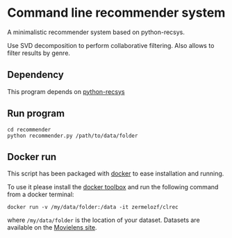# Command line recommender system

A minimalistic recommender system based on python-recsys.

Use SVD decomposition to perform collaborative filtering. Also allows to filter results by genre.

## Dependency

This program depends on [python-recsys](http://ocelma.net/software/python-recsys/build/html/installation.html)

## Run program

```shell
cd recommender
python recommender.py /path/to/data/folder
```

## Docker run

This script has been packaged with [docker](https://www.docker.com) to ease
installation and running.

To use it please install the [docker toolbox](https://www.docker.com/products/overview#/docker_toolbox)
and run the following command from a docker terminal:

```
docker run -v /my/data/folder:/data -it zermelozf/clrec
```

where `/my/data/folder` is the location of your dataset. Datasets are available 
on the [Movielens site](http://grouplens.org/datasets/movielens/latest/).
